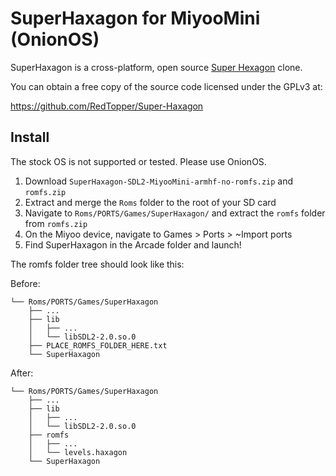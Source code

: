 # SuperHaxagon for MiyooMini (OnionOS)

SuperHaxagon is a cross-platform, open source [Super Hexagon](http://superhexagon.com/) clone.

You can obtain a free copy of the source code licensed under the GPLv3 at:

https://github.com/RedTopper/Super-Haxagon

## Install

The stock OS is not supported or tested. Please use OnionOS.

1. Download `SuperHaxagon-SDL2-MiyooMini-armhf-no-romfs.zip` and `romfs.zip`
2. Extract and merge the `Roms` folder to the root of your SD card
3. Navigate to `Roms/PORTS/Games/SuperHaxagon/` and extract the `romfs` folder from `romfs.zip`
4. On the Miyoo device, navigate to Games > Ports > ~Import ports
5. Find SuperHaxagon in the Arcade folder and launch!

The romfs folder tree should look like this:

Before:

```
└── Roms/PORTS/Games/SuperHaxagon
    ├── ...
    ├── lib
    │   ├── ...
    │   └── libSDL2-2.0.so.0
    ├── PLACE_ROMFS_FOLDER_HERE.txt
    └── SuperHaxagon
```

After:

```
└── Roms/PORTS/Games/SuperHaxagon
    ├── ...
    ├── lib
    │   ├── ...
    │   └── libSDL2-2.0.so.0
    ├── romfs
    │   ├── ...
    │   └── levels.haxagon
    └── SuperHaxagon
```
